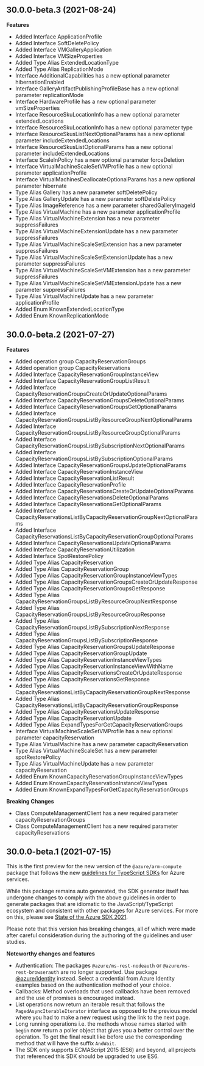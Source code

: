 ## 30.0.0-beta.3 (2021-08-24)
    
**Features**

  - Added Interface ApplicationProfile
  - Added Interface SoftDeletePolicy
  - Added Interface VMGalleryApplication
  - Added Interface VMSizeProperties
  - Added Type Alias ExtendedLocationType
  - Added Type Alias ReplicationMode
  - Interface AdditionalCapabilities has a new optional parameter hibernationEnabled
  - Interface GalleryArtifactPublishingProfileBase has a new optional parameter replicationMode
  - Interface HardwareProfile has a new optional parameter vmSizeProperties
  - Interface ResourceSkuLocationInfo has a new optional parameter extendedLocations
  - Interface ResourceSkuLocationInfo has a new optional parameter type
  - Interface ResourceSkusListNextOptionalParams has a new optional parameter includeExtendedLocations
  - Interface ResourceSkusListOptionalParams has a new optional parameter includeExtendedLocations
  - Interface ScaleInPolicy has a new optional parameter forceDeletion
  - Interface VirtualMachineScaleSetVMProfile has a new optional parameter applicationProfile
  - Interface VirtualMachinesDeallocateOptionalParams has a new optional parameter hibernate
  - Type Alias Gallery has a new parameter softDeletePolicy
  - Type Alias GalleryUpdate has a new parameter softDeletePolicy
  - Type Alias ImageReference has a new parameter sharedGalleryImageId
  - Type Alias VirtualMachine has a new parameter applicationProfile
  - Type Alias VirtualMachineExtension has a new parameter suppressFailures
  - Type Alias VirtualMachineExtensionUpdate has a new parameter suppressFailures
  - Type Alias VirtualMachineScaleSetExtension has a new parameter suppressFailures
  - Type Alias VirtualMachineScaleSetExtensionUpdate has a new parameter suppressFailures
  - Type Alias VirtualMachineScaleSetVMExtension has a new parameter suppressFailures
  - Type Alias VirtualMachineScaleSetVMExtensionUpdate has a new parameter suppressFailures
  - Type Alias VirtualMachineUpdate has a new parameter applicationProfile
  - Added Enum KnownExtendedLocationType
  - Added Enum KnownReplicationMode
    
## 30.0.0-beta.2 (2021-07-27)
    
**Features**

  - Added operation group CapacityReservationGroups
  - Added operation group CapacityReservations
  - Added Interface CapacityReservationGroupInstanceView
  - Added Interface CapacityReservationGroupListResult
  - Added Interface CapacityReservationGroupsCreateOrUpdateOptionalParams
  - Added Interface CapacityReservationGroupsDeleteOptionalParams
  - Added Interface CapacityReservationGroupsGetOptionalParams
  - Added Interface CapacityReservationGroupsListByResourceGroupNextOptionalParams
  - Added Interface CapacityReservationGroupsListByResourceGroupOptionalParams
  - Added Interface CapacityReservationGroupsListBySubscriptionNextOptionalParams
  - Added Interface CapacityReservationGroupsListBySubscriptionOptionalParams
  - Added Interface CapacityReservationGroupsUpdateOptionalParams
  - Added Interface CapacityReservationInstanceView
  - Added Interface CapacityReservationListResult
  - Added Interface CapacityReservationProfile
  - Added Interface CapacityReservationsCreateOrUpdateOptionalParams
  - Added Interface CapacityReservationsDeleteOptionalParams
  - Added Interface CapacityReservationsGetOptionalParams
  - Added Interface CapacityReservationsListByCapacityReservationGroupNextOptionalParams
  - Added Interface CapacityReservationsListByCapacityReservationGroupOptionalParams
  - Added Interface CapacityReservationsUpdateOptionalParams
  - Added Interface CapacityReservationUtilization
  - Added Interface SpotRestorePolicy
  - Added Type Alias CapacityReservation
  - Added Type Alias CapacityReservationGroup
  - Added Type Alias CapacityReservationGroupInstanceViewTypes
  - Added Type Alias CapacityReservationGroupsCreateOrUpdateResponse
  - Added Type Alias CapacityReservationGroupsGetResponse
  - Added Type Alias CapacityReservationGroupsListByResourceGroupNextResponse
  - Added Type Alias CapacityReservationGroupsListByResourceGroupResponse
  - Added Type Alias CapacityReservationGroupsListBySubscriptionNextResponse
  - Added Type Alias CapacityReservationGroupsListBySubscriptionResponse
  - Added Type Alias CapacityReservationGroupsUpdateResponse
  - Added Type Alias CapacityReservationGroupUpdate
  - Added Type Alias CapacityReservationInstanceViewTypes
  - Added Type Alias CapacityReservationInstanceViewWithName
  - Added Type Alias CapacityReservationsCreateOrUpdateResponse
  - Added Type Alias CapacityReservationsGetResponse
  - Added Type Alias CapacityReservationsListByCapacityReservationGroupNextResponse
  - Added Type Alias CapacityReservationsListByCapacityReservationGroupResponse
  - Added Type Alias CapacityReservationsUpdateResponse
  - Added Type Alias CapacityReservationUpdate
  - Added Type Alias ExpandTypesForGetCapacityReservationGroups
  - Interface VirtualMachineScaleSetVMProfile has a new optional parameter capacityReservation
  - Type Alias VirtualMachine has a new parameter capacityReservation
  - Type Alias VirtualMachineScaleSet has a new parameter spotRestorePolicy
  - Type Alias VirtualMachineUpdate has a new parameter capacityReservation
  - Added Enum KnownCapacityReservationGroupInstanceViewTypes
  - Added Enum KnownCapacityReservationInstanceViewTypes
  - Added Enum KnownExpandTypesForGetCapacityReservationGroups

**Breaking Changes**

  - Class ComputeManagementClient has a new required parameter capacityReservationGroups
  - Class ComputeManagementClient has a new required parameter capacityReservations
    
## 30.0.0-beta.1 (2021-07-15)

This is the first preview for the new version of the `@azure/arm-compute` package that follows the new [guidelines for TypeScript SDKs](https://azure.github.io/azure-sdk/typescript_introduction.html) for Azure services.

While this package remains auto generated, the SDK generator itself has undergone changes to comply with the above guidelines in order to generate packages that are idiomatic to the JavaScript/TypeScript ecosystem and consistent with other packages for Azure services. For more on this, please see [State of the Azure SDK 2021](https://devblogs.microsoft.com/azure-sdk/state-of-the-azure-sdk-2021/).

Please note that this version has breaking changes, all of which were made after careful consideration during the authoring of the guidelines and user studies.

**Noteworthy changes and features**
- Authentication: The packages `@azure/ms-rest-nodeauth` or `@azure/ms-rest-browserauth` are no longer supported. Use package [@azure/identity](https://www.npmjs.com/package/@azure/identity) instead. Select a credential from Azure Identity examples based on the authentication method of your choice.
- Callbacks: Method overloads that used callbacks have been removed and the use of promises is encouraged instead.
- List operations now return an iterable result that follows the `PagedAsyncIterableIterator` interface as opposed to the previous model where you had to make a new request using the link to the next page.
- Long running operations i.e. the methods whose names started with `begin` now return a poller object that gives you a better control over the operation. To get the final result like before use the corresponding method that will have the suffix `AndWait`.
- The SDK only supports ECMAScript 2015 (ES6) and beyond, all projects that referenced this SDK should be upgraded to use ES6.
